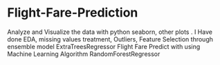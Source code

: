 # Flight-Fare-Prediction
Analyze and Visualize the data with python seaborn, other plots .
I Have done EDA, missing values treatment, Outliers, Feature Selection through ensemble model ExtraTreesRegressor
Flight Fare Predict with using Machine Learning Algorithm RandomForestRegressor

